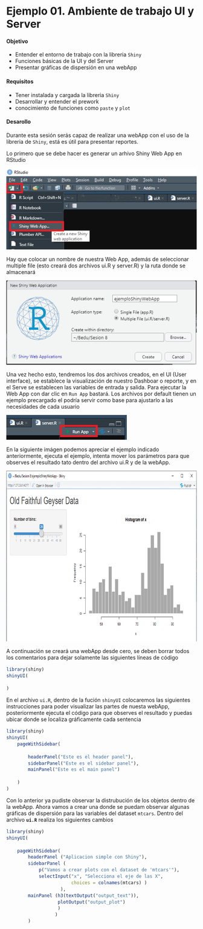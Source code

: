 # Ejemplo 01. Ambiente de trabajo UI y Server

#### Objetivo
- Entender el entorno de trabajo con la libreria `Shiny`
- Funciones básicas de la UI y del Server
- Presentar gráficas de dispersión en una webApp

#### Requisitos
- Tener instalada y cargada la libreria `Shiny`
- Desarrollar y entender el prework
- conocimiento de funciones como `paste` y `plot` 

#### Desarollo

Durante esta sesión serás capaz de realizar una webApp con el uso de la libreria de `Shiny`, está es útil para presentar reportes. 

Lo primero que se debe hacer es generar un arhivo Shiny Web App en RStudio

![image](1.1.png)

Hay que colocar un nombre de nuestra Web App, además de seleccionar multiple file (esto creará dos archivos ui.R y server.R) y la ruta donde se almacenará 

![](1.2.png)

Una vez hecho esto, tendremos los dos archivos creados, en el UI (User interface), se establece la visualización de nuestro Dashboar o reporte, y en el Serve se establecen las variables de entrada y salida. Para ejecutar la Web App con dar clic en `Run App` bastará. Los archivos por default tienen un ejemplo precargado el podría servir como base para ajustarlo a las necesidades de cada usuario

![](1.3.png)

En la siguiente imágen podemos apreciar el ejemplo indicado anteriormente, ejecuta el ejemplo, intenta mover los parámetros para que observes el resultado tato dentro del archivo ui.R y de la webApp.

<p align="center">
<img src="1.4.png" width="650" height="450"> 
</p>

A continuación se creará una webApp desde cero, se deben borrar todos los comentarios para dejar solamente las siguientes líneas de código

```R
library(shiny)
shinyUI(

)
```

En el archivo `ui.R`, dentro de la fución `shinyUI` colocaremos las siguientes instrucciones para poder visualizar las partes de nuesta webApp, posteriormente ejecuta el código para que observes el resultado y puedas ubicar donde se localiza gráficamente cada sentencia

```R
library(shiny)
shinyUI(
    pageWithSidebar(
    
        headerPanel("Este es el header panel"),
        sidebarPanel("Este es el sidebar panel"),
        mainPanel("Este es el main panel")
    
    )
)
```

Con lo anterior ya pudiste observar la distrubución de los objetos dentro de la webApp. Ahora vamos a crear una donde se puedam observar algunas gráficas de dispersión para las variables del dataset `mtcars`. Dentro del archivo **`ui.R`** realiza los siguientes cambios

```R
library(shiny)
shinyUI(
    
    pageWithSidebar(
        headerPanel ("Aplicacion simple con Shiny"),
        sidebarPanel (
            p("Vamos a crear plots con el dataset de 'mtcars'"),
            selectInput("x", "Selecciona el eje de las X",
                        choices = colnames(mtcars) )
                    ),
        mainPanel (h3(textOutput("output_text")), 
                   plotOutput("output_plot")
                   )
                  )
        )
```
 
